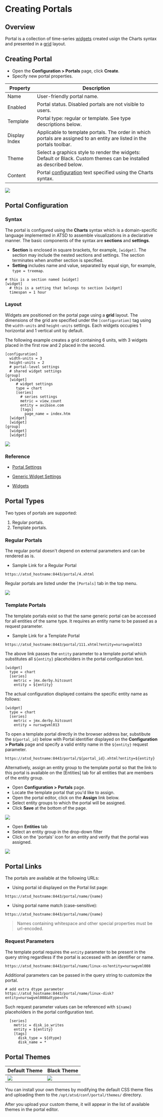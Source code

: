 # Creating Portals

## Overview

Portal is a collection of time-series [widgets](https://axibase.com/products/axibase-time-series-database/visualization/widgets/) created usign the Charts syntax and presented in a [grid](portal-settings.md) layout.

## Creating Portal

- Open the **Configuration > Portals** page, click **Create**.
- Specify new portal properties.

| **Property** | **Description** |
|---|---|
| Name | User-friendly portal name.|
| Enabled | Portal status. Disabled portals are not visible to users. |
| Template | Portal type: regular or template. See type descriptions below.  |
| Display Index | Applicable to template portals. The order in which portals are assigned to an entity are listed in the portals toolbar. |
| Theme | Select a graphics style to render the widgets: Default or Black. Custom themes can be installed as described below.|
| Content | Portal [configuration](portal-settings.md) text specified using the Charts syntax. |

![](resources/config_portal.png)

## Portal Configuration  

### Syntax

The portal is configured using the **Charts** syntax which is a domain-specific language implemented in ATSD to assemble visualizations in a declarative manner. The basic components of the syntax are **sections** and **settings**.

* **Section** is enclosed in square brackets, for example, `[widget]`. The section may include the nested sections and settings. The section terminates when another section is specified.
* **Setting** includes name and value, separated by equal sign, for example, `type = treemap`.

```ls
# this is a section named [widget]
[widget]
  # this is a setting that belongs to section [widget]
  timespan = 1 hour
```

### Layout

Widgets are positioned on the portal page using a **grid** layout. The dimensions of the grid are specified under the `[configuration]` tag using the `width-units` and `height-units` settings. Each widgets occupies 1 horizontal and 1 vertical unit by default.

The following example creates a grid containing 6 units, with 3 widgets placed in the first row and 2 placed in the second.

```ls
[configuration]
  width-units = 3
  height-units = 2
  # portal-level settings
  # shared widget settings
[group]
  [widget]
     # widget settings  
     type = chart
     [series]
       # series settings
       metric = view_count
       entity = axibase.com
       [tags]
         page_name = index.htm
  [widget]
  [widget]
[group]
  [widget]
  [widget]
```

![](resources/portal_config_ex_32.png)

### Reference

* [Portal Settings](https://axibase.com/products/axibase-time-series-database/visualization/widgets/portal-settings/)

* [Generic Widget Settings](https://axibase.com/products/axibase-time-series-database/visualization/widgets/configuring-the-widgets/)

* [Widgets](https://axibase.com/products/axibase-time-series-database/visualization/widgets/)

## Portal Types

Two types of portals are supported:

1. Regular portals. 
2. Template portals. 

### Regular Portals

The regular portal doesn't depend on external parameters and can be rendered as is.

* Sample Link for a Regular Portal

```
https://atsd_hostname:8443/portal/4.xhtml
```

Regular portals are listed under the `[Portals]` tab in the top menu.

![](resources/portals_dropdown.1.png)

### Template Portals

The template portals exist so that the same generic portal can be accessed for all entities of the same type. It requires an entity name to be passed as a request parameter.

* Sample Link for a Template Portal

```
https://atsd_hostname:8443/portal/111.xhtml?entity=nurswgvml013
```

The above link passes the `entity` parameter to a template portal which substitutes all `${entity}` placeholders in the portal configuration text. 

```ls
[widget]
  type = chart
  [series]
    metric = jmx.derby.hitcount
    entity = ${entity}
```

The actual configuration displayed contains the specific entity name as follows:

```ls
[widget]
  type = chart
  [series]
    metric = jmx.derby.hitcount
    entity = nurswgvml013
```

To open a template portal directly in the browser address bar, substibute the `${portal_id}` below with Portal identifier displayed on the **Configuration > Portals** page and specify a valid entity name in the `${entity}` request parameter.

```
https://atsd_hostname:8443/portal/${portal_id}.xhtml?entity=${entity}
```

Alternatively, assign an entity group to the template portal so that the link to this portal is available on the [Entities] tab for all entities that are members of the entity group.

* Open **Configuration > Portals** page.
* Locate the template portal that you'd like to assign.
* Open the portal editor, click on the **Assign** link below.
* Select entity groups to which the portal will be assigned.
* Click **Save** at the bottom of the page.

![](resources/portal_assign.png)

* Open **Entities** tab
* Select an entity group in the drop-down filter
* Click on the 'portals' icon for an entity and verify that the portal was assigned.

![](resources/portals_icon.png)

## Portal Links

The portals are available at the following URLs:

* Using portal id displayed on the Portal list page:

```
https://atsd_hostname:8443/portal/name/{name}
```

* Using portal name match (case-sensitive):

```
https://atsd_hostname:8443/portal/name/{name}
```

> Names containing whitespace and other special properties must be url-encoded.

### Request Parameters

The template portal requires the `entity` parameter to be present in the query string regardless if the portal is accessed with an identifier or name.

```
https://atsd_hostname:8443/portal/name/linux-os?entity=nurswgvml008
```

Additional parameters can be passed in the query string to customize the portal.

```
# add extra dtype parameter
https://atsd_hostname:8443/portal/name/linux-disk?entity=nurswgvml008&dtype=nfs
```

Such request parameter values can be referenced with `${name}` placeholders in the portal configuration text.

```ls
  [series]
    metric = disk_io_writes
    entity = ${entity}
    [tags]
      disk_type = ${dtype}
      disk_name = *
```

## Portal Themes

| Default Theme| Black Theme |
|---|---|
| ![](resources/portal_theme_default.png) | ![](resources/portal_theme_dark.png) |

You can install your own themes by modifying the default CSS theme files and uploading them to the `/opt/atsd/conf/portal/themes/` directory. 

After you upload your custom theme, it will appear in the list of available themes in the portal editor.
